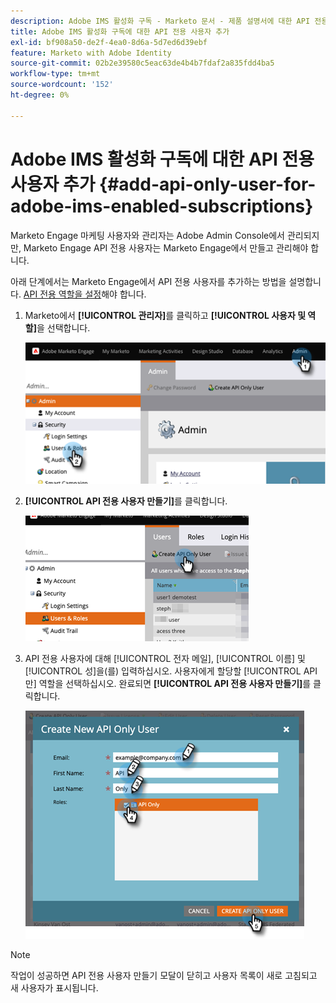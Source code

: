 ```yaml
---
description: Adobe IMS 활성화 구독 - Marketo 문서 - 제품 설명서에 대한 API 전용 사용자 추가
title: Adobe IMS 활성화 구독에 대한 API 전용 사용자 추가
exl-id: bf908a50-de2f-4ea0-8d6a-5d7ed6d39ebf
feature: Marketo with Adobe Identity
source-git-commit: 02b2e39580c5eac63de4b4b7fdaf2a835fdd4ba5
workflow-type: tm+mt
source-wordcount: '152'
ht-degree: 0%

---
```


# Adobe IMS 활성화 구독에 대한 API 전용 사용자 추가 {#add-api-only-user-for-adobe-ims-enabled-subscriptions}

Marketo Engage 마케팅 사용자와 관리자는 Adobe Admin Console에서 관리되지만, Marketo Engage API 전용 사용자는 Marketo Engage에서 만들고 관리해야 합니다.

아래 단계에서는 Marketo Engage에서 API 전용 사용자를 추가하는 방법을 설명합니다. [API 전용 역할을 설정](/help/marketo/product-docs/administration/users-and-roles/create-an-api-only-user-role.md)해야 합니다.

1. Marketo에서 **[!UICONTROL 관리자]**&#x200B;를 클릭하고 **[!UICONTROL 사용자 및 역할]**&#x200B;을 선택합니다.

   ![](assets/add-api-only-user-for-adobe-ims-1.png)

1. **[!UICONTROL API 전용 사용자 만들기]**&#x200B;를 클릭합니다.

   ![](assets/add-api-only-user-for-adobe-ims-2.png)

1. API 전용 사용자에 대해 [!UICONTROL 전자 메일], [!UICONTROL 이름] 및 [!UICONTROL 성]을(를) 입력하십시오. 사용자에게 할당할 [!UICONTROL API만] 역할을 선택하십시오. 완료되면 **[!UICONTROL API 전용 사용자 만들기]**&#x200B;를 클릭합니다.

   ![](assets/add-api-only-user-for-adobe-ims-3.png)

>[!NOTE]
>
>작업이 성공하면 API 전용 사용자 만들기 모달이 닫히고 사용자 목록이 새로 고침되고 새 사용자가 표시됩니다.
